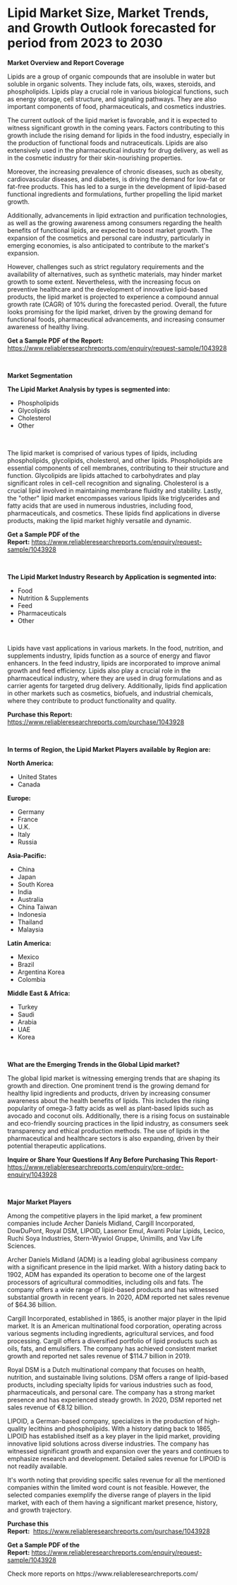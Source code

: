 <p><h1>Lipid Market Size, Market Trends, and Growth Outlook forecasted for period from 2023 to 2030</h1></p><p><strong>Market Overview and Report Coverage</strong></p>
<p><p>Lipids are a group of organic compounds that are insoluble in water but soluble in organic solvents. They include fats, oils, waxes, steroids, and phospholipids. Lipids play a crucial role in various biological functions, such as energy storage, cell structure, and signaling pathways. They are also important components of food, pharmaceuticals, and cosmetics industries.</p><p>The current outlook of the lipid market is favorable, and it is expected to witness significant growth in the coming years. Factors contributing to this growth include the rising demand for lipids in the food industry, especially in the production of functional foods and nutraceuticals. Lipids are also extensively used in the pharmaceutical industry for drug delivery, as well as in the cosmetic industry for their skin-nourishing properties.</p><p>Moreover, the increasing prevalence of chronic diseases, such as obesity, cardiovascular diseases, and diabetes, is driving the demand for low-fat or fat-free products. This has led to a surge in the development of lipid-based functional ingredients and formulations, further propelling the lipid market growth.</p><p>Additionally, advancements in lipid extraction and purification technologies, as well as the growing awareness among consumers regarding the health benefits of functional lipids, are expected to boost market growth. The expansion of the cosmetics and personal care industry, particularly in emerging economies, is also anticipated to contribute to the market's expansion.</p><p>However, challenges such as strict regulatory requirements and the availability of alternatives, such as synthetic materials, may hinder market growth to some extent. Nevertheless, with the increasing focus on preventive healthcare and the development of innovative lipid-based products, the lipid market is projected to experience a compound annual growth rate (CAGR) of 10% during the forecasted period. Overall, the future looks promising for the lipid market, driven by the growing demand for functional foods, pharmaceutical advancements, and increasing consumer awareness of healthy living.</p></p>
<p><strong>Get a Sample PDF of the Report:</strong> <a href="https://www.reliableresearchreports.com/enquiry/request-sample/1043928">https://www.reliableresearchreports.com/enquiry/request-sample/1043928</a></p>
<p>&nbsp;</p>
<p><strong>Market Segmentation</strong></p>
<p><strong>The Lipid Market Analysis by types is segmented into:</strong></p>
<p><ul><li>Phospholipids</li><li>Glycolipids</li><li>Cholesterol</li><li>Other</li></ul></p>
<p>&nbsp;</p>
<p><p>The lipid market is comprised of various types of lipids, including phospholipids, glycolipids, cholesterol, and other lipids. Phospholipids are essential components of cell membranes, contributing to their structure and function. Glycolipids are lipids attached to carbohydrates and play significant roles in cell-cell recognition and signaling. Cholesterol is a crucial lipid involved in maintaining membrane fluidity and stability. Lastly, the "other" lipid market encompasses various lipids like triglycerides and fatty acids that are used in numerous industries, including food, pharmaceuticals, and cosmetics. These lipids find applications in diverse products, making the lipid market highly versatile and dynamic.</p></p>
<p><strong>Get a Sample PDF of the Report:</strong>&nbsp;<a href="https://www.reliableresearchreports.com/enquiry/request-sample/1043928">https://www.reliableresearchreports.com/enquiry/request-sample/1043928</a></p>
<p>&nbsp;</p>
<p><strong>The Lipid Market Industry Research by Application is segmented into:</strong></p>
<p><ul><li>Food</li><li>Nutrition & Supplements</li><li>Feed</li><li>Pharmaceuticals</li><li>Other</li></ul></p>
<p>&nbsp;</p>
<p><p>Lipids have vast applications in various markets. In the food, nutrition, and supplements industry, lipids function as a source of energy and flavor enhancers. In the feed industry, lipids are incorporated to improve animal growth and feed efficiency. Lipids also play a crucial role in the pharmaceutical industry, where they are used in drug formulations and as carrier agents for targeted drug delivery. Additionally, lipids find application in other markets such as cosmetics, biofuels, and industrial chemicals, where they contribute to product functionality and quality.</p></p>
<p><strong>Purchase this Report:</strong>&nbsp; <a href="https://www.reliableresearchreports.com/purchase/1043928">https://www.reliableresearchreports.com/purchase/1043928</a></p>
<p>&nbsp;</p>
<p><strong>In terms of Region, the Lipid Market Players available by Region are:</strong></p>
<p>
    <p> <strong> North America: </strong>
        <ul>
            <li>United States</li>
            <li>Canada</li>
        </ul>
        </p> 
    <p> <strong> Europe: </strong>
        <ul>
            <li>Germany</li>
            <li>France</li>
            <li>U.K.</li>
            <li>Italy</li>
            <li>Russia</li>
        </ul>
        </p> 
    <p> <strong> Asia-Pacific: </strong>
        <ul>
            <li>China</li>
            <li>Japan</li>
            <li>South Korea</li>
            <li>India</li>
            <li>Australia</li>
            <li>China Taiwan</li>
            <li>Indonesia</li>
            <li>Thailand</li>
            <li>Malaysia</li>
        </ul>
        </p> 
    <p> <strong> Latin America: </strong>
        <ul>
            <li>Mexico</li>
            <li>Brazil</li>
            <li>Argentina Korea</li>
            <li>Colombia</li>
        </ul>
        </p> 
    <p> <strong> Middle East & Africa: </strong>
        <ul>
            <li>Turkey</li>
            <li>Saudi</li>
            <li>Arabia</li>
            <li>UAE</li>
            <li>Korea</li>
        </ul>
    </p>
    </p>
<p>&nbsp;</p>
<p><strong>What are the Emerging Trends in the Global Lipid market?</strong></p>
<p><p>The global lipid market is witnessing emerging trends that are shaping its growth and direction. One prominent trend is the growing demand for healthy lipid ingredients and products, driven by increasing consumer awareness about the health benefits of lipids. This includes the rising popularity of omega-3 fatty acids as well as plant-based lipids such as avocado and coconut oils. Additionally, there is a rising focus on sustainable and eco-friendly sourcing practices in the lipid industry, as consumers seek transparency and ethical production methods. The use of lipids in the pharmaceutical and healthcare sectors is also expanding, driven by their potential therapeutic applications.</p></p>
<p><strong>Inquire or Share Your Questions If Any Before Purchasing This Report</strong>- <a href="https://www.reliableresearchreports.com/enquiry/pre-order-enquiry/1043928">https://www.reliableresearchreports.com/enquiry/pre-order-enquiry/1043928</a></p>
<p>&nbsp;</p>
<p><strong>Major Market Players</strong></p>
<p><p>Among the competitive players in the lipid market, a few prominent companies include Archer Daniels Midland, Cargill Incorporated, DowDuPont, Royal DSM, LIPOID, Lasenor Emul, Avanti Polar Lipids, Lecico, Ruchi Soya Industries, Stern-Wywiol Gruppe, Unimills, and Vav Life Sciences.</p><p>Archer Daniels Midland (ADM) is a leading global agribusiness company with a significant presence in the lipid market. With a history dating back to 1902, ADM has expanded its operation to become one of the largest processors of agricultural commodities, including oils and fats. The company offers a wide range of lipid-based products and has witnessed substantial growth in recent years. In 2020, ADM reported net sales revenue of $64.36 billion.</p><p>Cargill Incorporated, established in 1865, is another major player in the lipid market. It is an American multinational food corporation, operating across various segments including ingredients, agricultural services, and food processing. Cargill offers a diversified portfolio of lipid products such as oils, fats, and emulsifiers. The company has achieved consistent market growth and reported net sales revenue of $114.7 billion in 2019.</p><p>Royal DSM is a Dutch multinational company that focuses on health, nutrition, and sustainable living solutions. DSM offers a range of lipid-based products, including specialty lipids for various industries such as food, pharmaceuticals, and personal care. The company has a strong market presence and has experienced steady growth. In 2020, DSM reported net sales revenue of €8.12 billion.</p><p>LIPOID, a German-based company, specializes in the production of high-quality lecithins and phospholipids. With a history dating back to 1865, LIPOID has established itself as a key player in the lipid market, providing innovative lipid solutions across diverse industries. The company has witnessed significant growth and expansion over the years and continues to emphasize research and development. Detailed sales revenue for LIPOID is not readily available.</p><p>It's worth noting that providing specific sales revenue for all the mentioned companies within the limited word count is not feasible. However, the selected companies exemplify the diverse range of players in the lipid market, with each of them having a significant market presence, history, and growth trajectory.</p></p>
<p><strong>Purchase this Report:</strong>&nbsp;&nbsp;<a href="https://www.reliableresearchreports.com/purchase/1043928">https://www.reliableresearchreports.com/purchase/1043928</a></p>
<p></p>
<p><strong>Get a Sample PDF of the Report:</strong>&nbsp;<a href="https://www.reliableresearchreports.com/enquiry/request-sample/1043928">https://www.reliableresearchreports.com/enquiry/request-sample/1043928</a></p>
<p>Check more reports on https://www.reliableresearchreports.com/</p>